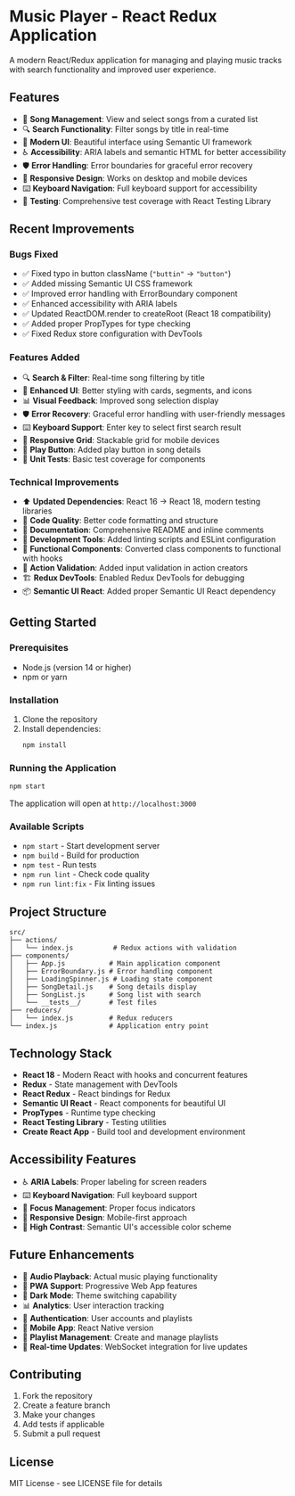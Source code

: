 # Music Player - React Redux Application

A modern React/Redux application for managing and playing music tracks with search functionality and improved user experience.

## Features

- 🎵 **Song Management**: View and select songs from a curated list
- 🔍 **Search Functionality**: Filter songs by title in real-time
- 🎨 **Modern UI**: Beautiful interface using Semantic UI framework
- ♿ **Accessibility**: ARIA labels and semantic HTML for better accessibility
- 🛡️ **Error Handling**: Error boundaries for graceful error recovery
- 📱 **Responsive Design**: Works on desktop and mobile devices
- ⌨️ **Keyboard Navigation**: Full keyboard support for accessibility
- 🧪 **Testing**: Comprehensive test coverage with React Testing Library

## Recent Improvements

### Bugs Fixed
- ✅ Fixed typo in button className (`"buttin"` → `"button"`)
- ✅ Added missing Semantic UI CSS framework
- ✅ Improved error handling with ErrorBoundary component
- ✅ Enhanced accessibility with ARIA labels
- ✅ Updated ReactDOM.render to createRoot (React 18 compatibility)
- ✅ Added proper PropTypes for type checking
- ✅ Fixed Redux store configuration with DevTools

### Features Added
- 🔍 **Search & Filter**: Real-time song filtering by title
- 🎨 **Enhanced UI**: Better styling with cards, segments, and icons
- 📊 **Visual Feedback**: Improved song selection display
- 🛡️ **Error Recovery**: Graceful error handling with user-friendly messages
- ⌨️ **Keyboard Support**: Enter key to select first search result
- 📱 **Responsive Grid**: Stackable grid for mobile devices
- 🎵 **Play Button**: Added play button in song details
- 🧪 **Unit Tests**: Basic test coverage for components

### Technical Improvements
- ⬆️ **Updated Dependencies**: React 16 → React 18, modern testing libraries
- 🧹 **Code Quality**: Better code formatting and structure
- 📝 **Documentation**: Comprehensive README and inline comments
- 🔧 **Development Tools**: Added linting scripts and ESLint configuration
- 🔄 **Functional Components**: Converted class components to functional with hooks
- 🎯 **Action Validation**: Added input validation in action creators
- 🏗️ **Redux DevTools**: Enabled Redux DevTools for debugging
- 📦 **Semantic UI React**: Added proper Semantic UI React dependency

## Getting Started

### Prerequisites
- Node.js (version 14 or higher)
- npm or yarn

### Installation
1. Clone the repository
2. Install dependencies:
   ```bash
   npm install
   ```

### Running the Application
```bash
npm start
```

The application will open at `http://localhost:3000`

### Available Scripts
- `npm start` - Start development server
- `npm build` - Build for production
- `npm test` - Run tests
- `npm run lint` - Check code quality
- `npm run lint:fix` - Fix linting issues

## Project Structure

```
src/
├── actions/
│   └── index.js          # Redux actions with validation
├── components/
│   ├── App.js           # Main application component
│   ├── ErrorBoundary.js # Error handling component
│   ├── LoadingSpinner.js # Loading state component
│   ├── SongDetail.js    # Song details display
│   ├── SongList.js      # Song list with search
│   └── __tests__/       # Test files
├── reducers/
│   └── index.js         # Redux reducers
└── index.js             # Application entry point
```

## Technology Stack

- **React 18** - Modern React with hooks and concurrent features
- **Redux** - State management with DevTools
- **React Redux** - React bindings for Redux
- **Semantic UI React** - React components for beautiful UI
- **PropTypes** - Runtime type checking
- **React Testing Library** - Testing utilities
- **Create React App** - Build tool and development environment

## Accessibility Features

- ♿ **ARIA Labels**: Proper labeling for screen readers
- ⌨️ **Keyboard Navigation**: Full keyboard support
- 🎯 **Focus Management**: Proper focus indicators
- 📱 **Responsive Design**: Mobile-first approach
- 🎨 **High Contrast**: Semantic UI's accessible color scheme

## Future Enhancements

- 🎵 **Audio Playback**: Actual music playing functionality
- 📱 **PWA Support**: Progressive Web App features
- 🎨 **Dark Mode**: Theme switching capability
- 📊 **Analytics**: User interaction tracking
- 🔐 **Authentication**: User accounts and playlists
- 📱 **Mobile App**: React Native version
- 🎼 **Playlist Management**: Create and manage playlists
- 🔄 **Real-time Updates**: WebSocket integration for live updates

## Contributing

1. Fork the repository
2. Create a feature branch
3. Make your changes
4. Add tests if applicable
5. Submit a pull request

## License

MIT License - see LICENSE file for details
